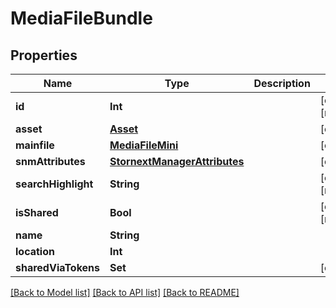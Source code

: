 # MediaFileBundle

## Properties

Name | Type | Description | Notes
------------ | ------------- | ------------- | -------------
**id** | **Int** |  | [optional] [readonly] 
**asset** | [**Asset**](Asset.md) |  | [optional] 
**mainfile** | [**MediaFileMini**](MediaFileMini.md) |  | [optional] 
**snmAttributes** | [**StornextManagerAttributes**](StornextManagerAttributes.md) |  | [optional] 
**searchHighlight** | **String** |  | [optional] [readonly] 
**isShared** | **Bool** |  | [optional] [readonly] 
**name** | **String** |  | 
**location** | **Int** |  | 
**sharedViaTokens** | **Set<Int>** |  | [optional] 

[[Back to Model list]](../#documentation-for-models) [[Back to API list]](../#documentation-for-api-endpoints) [[Back to README]](../)



